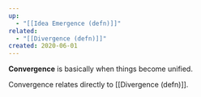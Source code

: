 ```yaml
---
up:
  - "[[Idea Emergence (defn)]]"
related:
  - "[[Divergence (defn)]]"
created: 2020-06-01
---
```


**Convergence** is basically when things become unified.

Convergence relates directly to [[Divergence (defn)]].